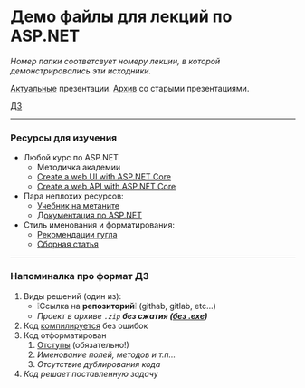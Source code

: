 # Демо файлы для лекций по ASP.NET

*Номер папки соответсвует номеру лекции, в которой демонстрировались эти исходники.*

[Актуальные](https://oop-cpp-lections-al-teemo-a081cbf0c0758a81115627cecb612d515757c.gitlab.io/) презентации.
[Архив](https://sourceforge.net/projects/cpp-oop-top-aca/files/Lections/active/) со старыми презентациями.

[ДЗ](https://oop-cpp-lections-al-teemo-a081cbf0c0758a81115627cecb612d515757c.gitlab.io/hommy.html)

---
### Ресурсы для изучения

- Любой курс по ASP.NET
	- Методичка академии
	- [Create a web UI with ASP.NET Core](https://docs.microsoft.com/en-us/learn/modules/create-razor-pages-aspnet-core/)
	- [Create a web API with ASP.NET Core](https://docs.microsoft.com/en-us/learn/modules/build-web-api-net-core/)
- Пара неплохих ресурсов:
	- [Учебник на метаните](https://metanit.com/sharp/mvc.php)
	- [Документация по ASP.NET](https://learn.microsoft.com/ru-ru/aspnet/core/)
- Стиль именования и форматирования:
	- [Рекомендации гугла](https://habr.com/ru/post/477722/)
	- [Сборная статья](https://habr.com/ru/post/172091/)
---
### Напоминалка про формат ДЗ

1. Виды решений (один из):
	- ❕Ссылка на **репозиторий**❕ (githab, gitlab, etc...)
	- *Проект в архиве `.zip` **без сжатия (<u>без .exe</u>)***
2. Код <u>компилируется</u> без ошибок
3. Код отформатирован
	1. <u>Отступы</u> (обязательно!)
	1. *Именование полей, методов и т.п...*
	1. *Отсутствие дублирования кода*	
4. *Код решает поставленную задачу*

